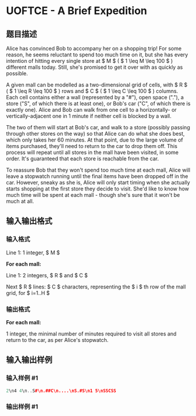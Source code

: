# UOFTCE - A Brief Expedition

## 题目描述

Alice has convinced Bob to accompany her on a shopping trip! For some reason, he seems reluctant to spend too much time on it, but she has every intention of hitting every single store at $ M $ ( $ 1 \leq M \leq 100 $ ) different malls today. Still, she's promised to get it over with as quickly as possible.

A given mall can be modelled as a two-dimensional grid of cells, with $ R $ ( $ 1 \leq R \leq 100 $ ) rows and $ C $ ( $ 1 \leq C \leq 100 $ ) columns. Each cell contains either a wall (represented by a "#"), open space ("."), a store ("S", of which there is at least one), or Bob's car ("C", of which there is exactly one). Alice and Bob can walk from one cell to a horizontally- or vertically-adjacent one in 1 minute if neither cell is blocked by a wall.

The two of them will start at Bob's car, and walk to a store (possibly passing through other stores on the way) so that Alice can do what she does best, which only takes her 60 minutes. At that point, due to the large volume of items purchased, they'll need to return to the car to drop them off. This process will repeat until all stores in the mall have been visited, in some order. It's guaranteed that each store is reachable from the car.

To reassure Bob that they won't spend too much time at each mall, Alice will leave a stopwatch running until the final items have been dropped off in the car. However, sneaky as she is, Alice will only start timing when she actually starts shopping at the first store they decide to visit. She'd like to know how much time will be spent at each mall - though she's sure that it won't be much at all.

## 输入输出格式

### 输入格式

Line 1: 1 integer, $ M $

**For each mall:**

Line 1: 2 integers, $ R $ and $ C $

Next $ R $ lines: $ C $ characters, representing the $ i $ th row of the mall grid, for $ i=1..H $

### 输出格式

**For each mall:**

1 integer, the minimal number of minutes required to visit all stores and return to the car, as per Alice's stopwatch.

## 输入输出样例

### 输入样例 #1

```cpp
2\n4 4\n..S#\n.##C\n....\nS.#S\n1 5\nSSCSS
```


### 输出样例 #1

```cpp

```
